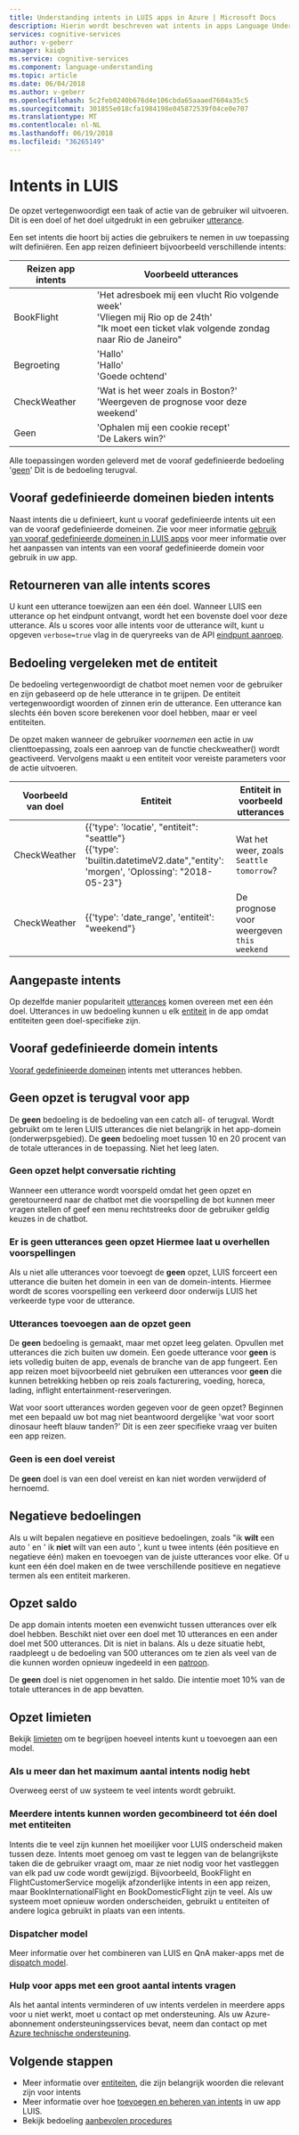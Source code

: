 ```yaml
---
title: Understanding intents in LUIS apps in Azure | Microsoft Docs
description: Hierin wordt beschreven wat intents in apps Language Understanding Intelligent Service (LUIS) zijn.
services: cognitive-services
author: v-geberr
manager: kaiqb
ms.service: cognitive-services
ms.component: language-understanding
ms.topic: article
ms.date: 06/04/2018
ms.author: v-geberr
ms.openlocfilehash: 5c2feb0240b676d4e106cbda65aaaed7604a35c5
ms.sourcegitcommit: 301855e018cfa1984198e045872539f04ce0e707
ms.translationtype: MT
ms.contentlocale: nl-NL
ms.lasthandoff: 06/19/2018
ms.locfileid: "36265149"
---
```

# <a name="intents-in-luis"></a>Intents in LUIS

De opzet vertegenwoordigt een taak of actie van de gebruiker wil uitvoeren. Dit is een doel of het doel uitgedrukt in een gebruiker [utterance](luis-concept-utterance.md).

Een set intents die hoort bij acties die gebruikers te nemen in uw toepassing wilt definiëren. Een app reizen definieert bijvoorbeeld verschillende intents:

Reizen app intents   |   Voorbeeld utterances   | 
------|------|
 BookFlight     |   'Het adresboek mij een vlucht Rio volgende week' <br/> 'Vliegen mij Rio op de 24th' <br/> "Ik moet een ticket vlak volgende zondag naar Rio de Janeiro"    |
 Begroeting     |   'Hallo' <br/>'Hallo' <br/>'Goede ochtend'  |
 CheckWeather | 'Wat is het weer zoals in Boston?' <br/> 'Weergeven de prognose voor deze weekend' |
 Geen         | 'Ophalen mij een cookie recept'<br>'De Lakers win?' |

Alle toepassingen worden geleverd met de vooraf gedefinieerde bedoeling '[geen](#none-intent-is-fallback-for-app)' Dit is de bedoeling terugval. 

## <a name="prebuilt-domains-provide-intents"></a>Vooraf gedefinieerde domeinen bieden intents
Naast intents die u definieert, kunt u vooraf gedefinieerde intents uit een van de vooraf gedefinieerde domeinen. Zie voor meer informatie [gebruik van vooraf gedefinieerde domeinen in LUIS apps](luis-how-to-use-prebuilt-domains.md) voor meer informatie over het aanpassen van intents van een vooraf gedefinieerde domein voor gebruik in uw app.

## <a name="return-all-intents-scores"></a>Retourneren van alle intents scores
U kunt een utterance toewijzen aan een één doel. Wanneer LUIS een utterance op het eindpunt ontvangt, wordt het een bovenste doel voor deze utterance. Als u scores voor alle intents voor de utterance wilt, kunt u opgeven `verbose=true` vlag in de queryreeks van de API [eindpunt aanroep](https://aka.ms/v1-endpoint-api-docs). 

## <a name="intent-compared-to-entity"></a>Bedoeling vergeleken met de entiteit
De bedoeling vertegenwoordigt de chatbot moet nemen voor de gebruiker en zijn gebaseerd op de hele utterance in te grijpen. De entiteit vertegenwoordigt woorden of zinnen erin de utterance. Een utterance kan slechts één boven score berekenen voor doel hebben, maar er veel entiteiten. 

<a name="how-do-intents-relate-to-entities"></a> De opzet maken wanneer de gebruiker _voornemen_ een actie in uw clienttoepassing, zoals een aanroep van de functie checkweather() wordt geactiveerd. Vervolgens maakt u een entiteit voor vereiste parameters voor de actie uitvoeren. 

|Voorbeeld van doel   | Entiteit | Entiteit in voorbeeld utterances   | 
|------------------|------------------------------|------------------------------|
| CheckWeather | {{'type': 'locatie', "entiteit": "seattle"}<br>{{'type': 'builtin.datetimeV2.date","entity': 'morgen', 'Oplossing': "2018-05-23"} | Wat het weer, zoals `Seattle` `tomorrow`? |
| CheckWeather | {{'type': 'date_range', 'entiteit': "weekend"} | De prognose voor weergeven `this weekend` | 

## <a name="custom-intents"></a>Aangepaste intents

Op dezelfde manier populariteit [utterances](luis-concept-utterance.md) komen overeen met een één doel. Utterances in uw bedoeling kunnen u elk [entiteit](luis-concept-entity-types.md) in de app omdat entiteiten geen doel-specifieke zijn. 

## <a name="prebuilt-domain-intents"></a>Vooraf gedefinieerde domein intents

[Vooraf gedefinieerde domeinen](luis-how-to-use-prebuilt-domains.md) intents met utterances hebben.  

## <a name="none-intent-is-fallback-for-app"></a>Geen opzet is terugval voor app
De **geen** bedoeling is de bedoeling van een catch all- of terugval. Wordt gebruikt om te leren LUIS utterances die niet belangrijk in het app-domein (onderwerpsgebied). De **geen** bedoeling moet tussen 10 en 20 procent van de totale utterances in de toepassing. Niet het leeg laten. 

### <a name="none-intent-helps-conversation-direction"></a>Geen opzet helpt conversatie richting
Wanneer een utterance wordt voorspeld omdat het geen opzet en geretourneerd naar de chatbot met die voorspelling de bot kunnen meer vragen stellen of geef een menu rechtstreeks door de gebruiker geldig keuzes in de chatbot. 

### <a name="no-utterances-in-none-intent-skews-predictions"></a>Er is geen utterances geen opzet Hiermee laat u overhellen voorspellingen
Als u niet alle utterances voor toevoegt de **geen** opzet, LUIS forceert een utterance die buiten het domein in een van de domein-intents. Hiermee wordt de scores voorspelling een verkeerd door onderwijs LUIS het verkeerde type voor de utterance. 

### <a name="add-utterances-to-the-none-intent"></a>Utterances toevoegen aan de opzet geen
De **geen** bedoeling is gemaakt, maar met opzet leeg gelaten. Opvullen met utterances die zich buiten uw domein. Een goede utterance voor **geen** is iets volledig buiten de app, evenals de branche van de app fungeert. Een app reizen moet bijvoorbeeld niet gebruiken een utterances voor **geen** die kunnen betrekking hebben op reis zoals facturering, voeding, horeca, lading, inflight entertainment-reserveringen. 

Wat voor soort utterances worden gegeven voor de geen opzet? Beginnen met een bepaald uw bot mag niet beantwoord dergelijke 'wat voor soort dinosaur heeft blauw tanden?' Dit is een zeer specifieke vraag ver buiten een app reizen. 

### <a name="none-is-a-required-intent"></a>Geen is een doel vereist
De **geen** doel is van een doel vereist en kan niet worden verwijderd of hernoemd.

## <a name="negative-intentions"></a>Negatieve bedoelingen 
Als u wilt bepalen negatieve en positieve bedoelingen, zoals "ik **wilt** een auto ' en ' ik **niet** wilt van een auto ', kunt u twee intents (één positieve en negatieve één) maken en toevoegen van de juiste utterances voor elke. Of u kunt een één doel maken en de twee verschillende positieve en negatieve termen als een entiteit markeren.  

## <a name="intent-balance"></a>Opzet saldo
De app domain intents moeten een evenwicht tussen utterances over elk doel hebben. Beschikt niet over een doel met 10 utterances en een ander doel met 500 utterances. Dit is niet in balans. Als u deze situatie hebt, raadpleegt u de bedoeling van 500 utterances om te zien als veel van de die kunnen worden opnieuw ingedeeld in een [patroon](luis-concept-patterns.md). 

De **geen** doel is niet opgenomen in het saldo. Die intentie moet 10% van de totale utterances in de app bevatten.

## <a name="intent-limits"></a>Opzet limieten
Bekijk [limieten](luis-boundaries.md#model-boundaries) om te begrijpen hoeveel intents kunt u toevoegen aan een model. 

### <a name="if-you-need-more-than-the-maximum-number-of-intents"></a>Als u meer dan het maximum aantal intents nodig hebt 
Overweeg eerst of uw systeem te veel intents wordt gebruikt. 

### <a name="can-multiple-intents-be-combined-into-single-intent-with-entities"></a>Meerdere intents kunnen worden gecombineerd tot één doel met entiteiten 
Intents die te veel zijn kunnen het moeilijker voor LUIS onderscheid maken tussen deze. Intents moet genoeg om vast te leggen van de belangrijkste taken die de gebruiker vraagt om, maar ze niet nodig voor het vastleggen van elk pad uw code wordt gewijzigd. Bijvoorbeeld, BookFlight en FlightCustomerService mogelijk afzonderlijke intents in een app reizen, maar BookInternationalFlight en BookDomesticFlight zijn te veel. Als uw systeem moet opnieuw worden onderscheiden, gebruikt u entiteiten of andere logica gebruikt in plaats van een intents. 

### <a name="dispatcher-model"></a>Dispatcher model
Meer informatie over het combineren van LUIS en QnA maker-apps met de [dispatch model](luis-concept-enterprise.md#when-you-need-to-combine-several-luis-and-qna-maker-apps). 

### <a name="request-help-for-apps-with-significant-number-of-intents"></a>Hulp voor apps met een groot aantal intents vragen
Als het aantal intents verminderen of uw intents verdelen in meerdere apps voor u niet werkt, moet u contact op met ondersteuning. Als uw Azure-abonnement ondersteuningsservices bevat, neem dan contact op met [Azure technische ondersteuning](https://azure.microsoft.com/support/options/). 

## <a name="next-steps"></a>Volgende stappen

* Meer informatie over [entiteiten](luis-concept-entity-types.md), die zijn belangrijk woorden die relevant zijn voor intents
* Meer informatie over hoe [toevoegen en beheren van intents](luis-how-to-add-intents.md) in uw app LUIS.
* Bekijk bedoeling [aanbevolen procedures](luis-concept-best-practices.md)

[LUIS]: https://docs.microsoft.com/azure/cognitive-services/luis/luis-reference-regions#luis-website